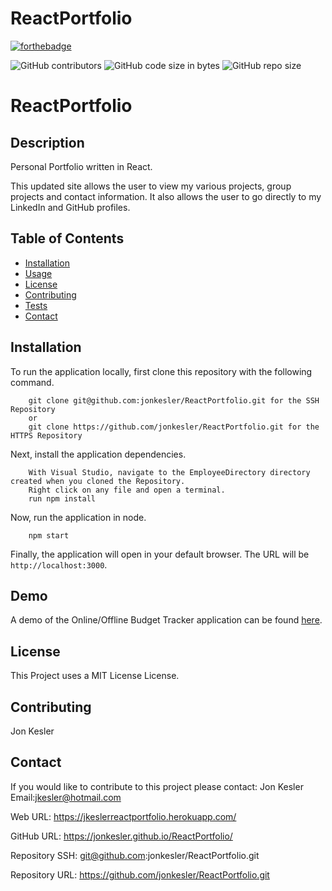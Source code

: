 # ReactPortfolio

[![forthebadge](https://forthebadge.com/images/badges/made-with-javascript.svg)](https://forthebadge.com)

![GitHub contributors](https://img.shields.io/github/contributors/jonkesler/ReactPortfolio)
![GitHub code size in bytes](https://img.shields.io/github/languages/code-size/jonkesler/ReactPortfolio?style=for-the-badge)
![GitHub repo size](https://img.shields.io/github/repo-size/jonkesler/ReactPortfolio)

# ReactPortfolio



## Description 
    
Personal Portfolio written in React.

This updated site allows the user to view my various projects, group projects and contact information.  It also allows the user to go directly to my LinkedIn and GitHub profiles.
 
    
## Table of Contents
    
* [Installation](#installation)
* [Usage](#usage)
* [License](#license)
* [Contributing](#contributing)
* [Tests](#tests)
* [Contact](#contact)
    
    
## Installation
    

To run the application locally, first clone this repository with the following command.

        git clone git@github.com:jonkesler/ReactPortfolio.git for the SSH Repository 
        or 
        git clone https://github.com/jonkesler/ReactPortfolio.git for the HTTPS Repository
        
Next, install the application dependencies.

        With Visual Studio, navigate to the EmployeeDirectory directory created when you cloned the Repository.
        Right click on any file and open a terminal.
        run npm install
     
Now, run the application in node.

        npm start
        
Finally, the application will open in your default browser.  The URL will be `http://localhost:3000`.



## Demo

A demo of the Online/Offline Budget Tracker application can be found [here](https://jkeslerreactportfolio.herokuapp.com/).



## License

This Project uses a MIT License License.


## Contributing
    
Jon Kesler
    
    
## Contact

If you would like to contribute to this project please contact: 
  Jon Kesler 
  Email:jkesler@hotmail.com   


Web URL: https://jkeslerreactportfolio.herokuapp.com/

GitHub URL: https://jonkesler.github.io/ReactPortfolio/

Repository SSH:  git@github.com:jonkesler/ReactPortfolio.git

Repository URL:  https://github.com/jonkesler/ReactPortfolio.git